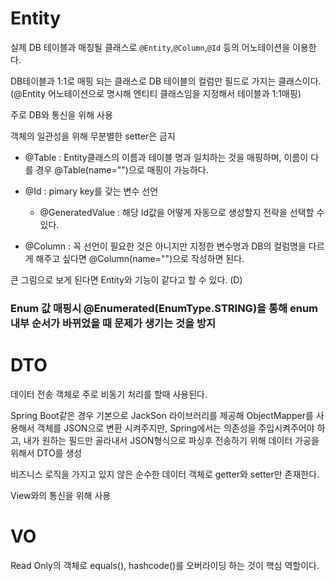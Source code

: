 # Entity

실제 DB 테이블과 매칭될 클래스로 `@Entity`,`@Column`,`@Id` 등의 어노테이션을 이용한다.

DB테이블과 1:1로 매핑 되는 클래스로 DB 테이블의 컬럼만 필드로 가지는 클래스이다. (@Entity 어노테이션으로 명시해 엔티티 클래스임을 지정해서 테이블과 1:1매핑)

주로 DB와 통신을 위해 사용

객체의 일관성을 위해 무분별한 setter은 금지

- @Table : Entity클래스의 이름과 테이블 명과 일치하는 것을 매핑하며, 이름이 다를 경우 @Table(name="")으로 매핑이 가능하다.

- @Id : pimary key를 갖는 변수 선언

  - @GeneratedValue : 해당 Id값을 어떻게 자동으로 생성할지 전략을 선택할 수 있다.

- @Column : 꼭 선언이 필요한 것은 아니지만 지정한 변수명과 DB의 컬럼명을 다르게 해주고 싶다면 @Column(name="")으로 작성하면 된다.

큰 그림으로 보게 된다면 Entity와 기능이 같다고 할 수 있다. (D)

### Enum 값 매핑시 @Enumerated(EnumType.STRING)을 통해 enum 내부 순서가 바뀌었을 때 문제가 생기는 것을 방지

# DTO

데이터 전송 객체로 주로 비동기 처리를 할때 사용된다.

Spring Boot같은 경우 기본으로 JackSon 라이브러리를 제공해 ObjectMapper를 사용해서 객체를 JSON으로 변환 시켜주지만, Spring에서는 의존성을 주입시켜주어야 하고, 내가 원하는 필드만 골라내서 JSON형식으로 파싱후 전송하기 위해 데이터 가공을 위해서 DTO를 생성

비즈니스 로직을 가지고 있지 않은 순수한 데이터 객체로 getter와 setter만 존재한다.

View와의 통신을 위해 사용

# VO

Read Only의 객체로 equals(), hashcode()를 오버라이딩 하는 것이 핵심 역할이다.
